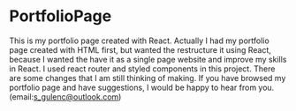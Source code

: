 # PortfolioPage
This is my portfolio page created with React.
Actually I had my portfolio page created with HTML first, but wanted the restructure it using React, because I wanted the have it as a single page website and improve my skills in React.
I used react router and styled components in this project.
There are some changes that I am still thinking of making.
If you have browsed my portfolio page and have suggestions, I would be happy to hear from you.(email:s_gulenc@outlook.com)

